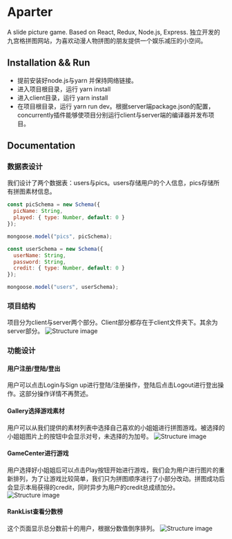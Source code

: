 # Aparter
A slide picture game. Based on React, Redux, Node.js, Express. 
独立开发的九宫格拼图网站，为喜欢动漫人物拼图的朋友提供一个娱乐减压的小空间。

## Installation && Run
* 提前安装好node.js与yarn	并保持网络链接。
* 进入项目根目录，运行 yarn install
* 进入client目录，运行 yarn install
* 在项目根目录，运行 yarn run dev。根据server端package.json的配置，concurrently插件能够使项目分别运行client与server端的编译器并发布项目。

## Documentation
### 数据表设计
我们设计了两个数据表：users与pics。users存储用户的个人信息，pics存储所有拼图素材信息。
```Javascript
const picSchema = new Schema({
  picName: String,
  played: { type: Number, default: 0 }
});

mongoose.model("pics", picSchema);

const userSchema = new Schema({
  userName: String,
  password: String,
  credit: { type: Number, default: 0 }
});

mongoose.model("users", userSchema);
```
### 项目结构
项目分为client与server两个部分。Client部分都存在于client文件夹下。其余为server部分。
![Structure image](https://cl.ly/d3ade71d2e14/structure.png)

### 功能设计
#### 用户注册/登陆/登出
用户可以点击Login与Sign up进行登陆/注册操作，登陆后点击Logout进行登出操作。这部分操作详情不再赘述。

#### Gallery选择游戏素材
用户可以从我们提供的素材列表中选择自己喜欢的小姐姐进行拼图游戏。被选择的小姐姐图片上的按钮中会显示对号，未选择的为加号。
![Structure image](https://cl.ly/3371d7404c5b/gallery%20-%20%E5%89%AF%E6%9C%AC.png)


#### GameCenter进行游戏
用户选择好小姐姐后可以点击Play按钮开始进行游戏，我们会为用户进行图片的重新排列，为了让游戏比较简单，我们只为拼图顺序进行了小部分改动。拼图成功后会显示本局获得的credit，同时异步为用户的credit总成绩加分。
![Structure image](https://cl.ly/c02573fa5a1f/game_play.png)

#### RankList查看分数榜
这个页面显示总分数前十的用户，根据分数值倒序排列。
![Structure image](https://cl.ly/f9ddcf78340f/rank_list.png)
